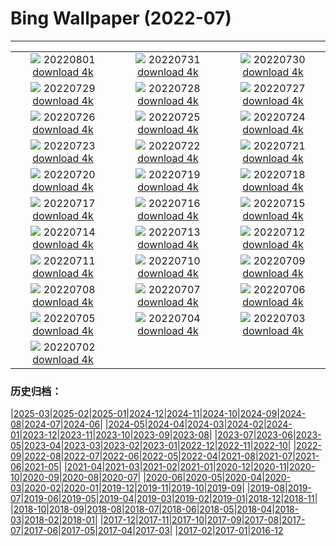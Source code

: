# Bing Wallpaper (2022-07)
**************
| | | |
| :----: | :----: | :----: |
| ![](https://www.bing.com/th?id=OHR.KausaniIndia_EN-IN8742428501_1920x1080.jpg) 20220801 [download 4k](https://www.bing.com/th?id=OHR.KausaniIndia_EN-IN8742428501_UHD.jpg) | ![](https://www.bing.com/th?id=OHR.NoctilucentClouds_EN-IN6992484529_1920x1080.jpg) 20220731 [download 4k](https://www.bing.com/th?id=OHR.NoctilucentClouds_EN-IN6992484529_UHD.jpg) | ![](https://www.bing.com/th?id=OHR.FiordlandRainforest_EN-IN3569173070_1920x1080.jpg) 20220730 [download 4k](https://www.bing.com/th?id=OHR.FiordlandRainforest_EN-IN3569173070_UHD.jpg) |
| ![](https://www.bing.com/th?id=OHR.FourTigresses_EN-IN2576117628_1920x1080.jpg) 20220729 [download 4k](https://www.bing.com/th?id=OHR.FourTigresses_EN-IN2576117628_UHD.jpg) | ![](https://www.bing.com/th?id=OHR.LongsPeak_EN-IN5223004183_1920x1080.jpg) 20220728 [download 4k](https://www.bing.com/th?id=OHR.LongsPeak_EN-IN5223004183_UHD.jpg) | ![](https://www.bing.com/th?id=OHR.NabateanTomb_EN-IN3954750488_1920x1080.jpg) 20220727 [download 4k](https://www.bing.com/th?id=OHR.NabateanTomb_EN-IN3954750488_UHD.jpg) |
| ![](https://www.bing.com/th?id=OHR.MangroveDay_EN-IN3038324396_1920x1080.jpg) 20220726 [download 4k](https://www.bing.com/th?id=OHR.MangroveDay_EN-IN3038324396_UHD.jpg) | ![](https://www.bing.com/th?id=OHR.MGRBrighton_EN-IN2026257478_1920x1080.jpg) 20220725 [download 4k](https://www.bing.com/th?id=OHR.MGRBrighton_EN-IN2026257478_UHD.jpg) | ![](https://www.bing.com/th?id=OHR.IndianEagleOwl_EN-IN1137947529_1920x1080.jpg) 20220724 [download 4k](https://www.bing.com/th?id=OHR.IndianEagleOwl_EN-IN1137947529_UHD.jpg) |
| ![](https://www.bing.com/th?id=OHR.FoxgloveHawkmoth_EN-IN8533074021_1920x1080.jpg) 20220723 [download 4k](https://www.bing.com/th?id=OHR.FoxgloveHawkmoth_EN-IN8533074021_UHD.jpg) | ![](https://www.bing.com/th?id=OHR.SGIMontenegro_EN-IN7375877270_1920x1080.jpg) 20220722 [download 4k](https://www.bing.com/th?id=OHR.SGIMontenegro_EN-IN7375877270_UHD.jpg) | ![](https://www.bing.com/th?id=OHR.AbbeyGardens_EN-IN0584851696_1920x1080.jpg) 20220721 [download 4k](https://www.bing.com/th?id=OHR.AbbeyGardens_EN-IN0584851696_UHD.jpg) |
| ![](https://www.bing.com/th?id=OHR.MoonPhases_EN-IN0041434200_1920x1080.jpg) 20220720 [download 4k](https://www.bing.com/th?id=OHR.MoonPhases_EN-IN0041434200_UHD.jpg) | ![](https://www.bing.com/th?id=OHR.SilkClothVaranasi_EN-IN6450545799_1920x1080.jpg) 20220719 [download 4k](https://www.bing.com/th?id=OHR.SilkClothVaranasi_EN-IN6450545799_UHD.jpg) | ![](https://www.bing.com/th?id=OHR.OmijimaIsland_EN-IN9354399252_1920x1080.jpg) 20220718 [download 4k](https://www.bing.com/th?id=OHR.OmijimaIsland_EN-IN9354399252_UHD.jpg) |
| ![](https://www.bing.com/th?id=OHR.CoyoteButtes_EN-IN8903138637_1920x1080.jpg) 20220717 [download 4k](https://www.bing.com/th?id=OHR.CoyoteButtes_EN-IN8903138637_UHD.jpg) | ![](https://www.bing.com/th?id=OHR.AmericanGoldfinch_EN-IN8517319767_1920x1080.jpg) 20220716 [download 4k](https://www.bing.com/th?id=OHR.AmericanGoldfinch_EN-IN8517319767_UHD.jpg) | ![](https://www.bing.com/th?id=OHR.Arrone_EN-IN7965770392_1920x1080.jpg) 20220715 [download 4k](https://www.bing.com/th?id=OHR.Arrone_EN-IN7965770392_UHD.jpg) |
| ![](https://www.bing.com/th?id=OHR.BabyLemons_EN-IN9425673140_1920x1080.jpg) 20220714 [download 4k](https://www.bing.com/th?id=OHR.BabyLemons_EN-IN9425673140_UHD.jpg) | ![](https://www.bing.com/th?id=OHR.BasaltGiants_EN-IN8979094602_1920x1080.jpg) 20220713 [download 4k](https://www.bing.com/th?id=OHR.BasaltGiants_EN-IN8979094602_UHD.jpg) | ![](https://www.bing.com/th?id=OHR.SharavatiBridge_EN-IN9940079868_1920x1080.jpg) 20220712 [download 4k](https://www.bing.com/th?id=OHR.SharavatiBridge_EN-IN9940079868_UHD.jpg) |
| ![](https://www.bing.com/th?id=OHR.BarcelonaPop_EN-IN8094642683_1920x1080.jpg) 20220711 [download 4k](https://www.bing.com/th?id=OHR.BarcelonaPop_EN-IN8094642683_UHD.jpg) | ![](https://www.bing.com/th?id=OHR.OludenizTurkey_EN-IN7782035827_1920x1080.jpg) 20220710 [download 4k](https://www.bing.com/th?id=OHR.OludenizTurkey_EN-IN7782035827_UHD.jpg) | ![](https://www.bing.com/th?id=OHR.DolomitesMW_EN-IN7340696366_1920x1080.jpg) 20220709 [download 4k](https://www.bing.com/th?id=OHR.DolomitesMW_EN-IN7340696366_UHD.jpg) |
| ![](https://www.bing.com/th?id=OHR.PreveliGorge_EN-IN6623039946_1920x1080.jpg) 20220708 [download 4k](https://www.bing.com/th?id=OHR.PreveliGorge_EN-IN6623039946_UHD.jpg) | ![](https://www.bing.com/th?id=OHR.HecetaHead_EN-IN6183324167_1920x1080.jpg) 20220707 [download 4k](https://www.bing.com/th?id=OHR.HecetaHead_EN-IN6183324167_UHD.jpg) | ![](https://www.bing.com/th?id=OHR.KissingPuffins_EN-IN3031554957_1920x1080.jpg) 20220706 [download 4k](https://www.bing.com/th?id=OHR.KissingPuffins_EN-IN3031554957_UHD.jpg) |
| ![](https://www.bing.com/th?id=OHR.FannetteIsland_EN-IN2484265447_1920x1080.jpg) 20220705 [download 4k](https://www.bing.com/th?id=OHR.FannetteIsland_EN-IN2484265447_UHD.jpg) | ![](https://www.bing.com/th?id=OHR.SpiralHill_EN-IN0136137611_1920x1080.jpg) 20220704 [download 4k](https://www.bing.com/th?id=OHR.SpiralHill_EN-IN0136137611_UHD.jpg) | ![](https://www.bing.com/th?id=OHR.SummerDogs_EN-IN1477116261_1920x1080.jpg) 20220703 [download 4k](https://www.bing.com/th?id=OHR.SummerDogs_EN-IN1477116261_UHD.jpg) |
| ![](https://www.bing.com/th?id=OHR.HalfwayDay_EN-IN0793874970_1920x1080.jpg) 20220702 [download 4k](https://www.bing.com/th?id=OHR.HalfwayDay_EN-IN0793874970_UHD.jpg) |  |  |

### 历史归档：

|[2025-03](/2025-03/2025-03.md)|[2025-02](/2025-02/2025-02.md)|[2025-01](/2025-01/2025-01.md)|[2024-12](/2024-12/2024-12.md)|[2024-11](/2024-11/2024-11.md)|[2024-10](/2024-10/2024-10.md)|[2024-09](/2024-09/2024-09.md)|[2024-08](/2024-08/2024-08.md)|[2024-07](/2024-07/2024-07.md)|[2024-06](/2024-06/2024-06.md)|
|[2024-05](/2024-05/2024-05.md)|[2024-04](/2024-04/2024-04.md)|[2024-03](/2024-03/2024-03.md)|[2024-02](/2024-02/2024-02.md)|[2024-01](/2024-01/2024-01.md)|[2023-12](/2023-12/2023-12.md)|[2023-11](/2023-11/2023-11.md)|[2023-10](/2023-10/2023-10.md)|[2023-09](/2023-09/2023-09.md)|[2023-08](/2023-08/2023-08.md)|
|[2023-07](/2023-07/2023-07.md)|[2023-06](/2023-06/2023-06.md)|[2023-05](/2023-05/2023-05.md)|[2023-04](/2023-04/2023-04.md)|[2023-03](/2023-03/2023-03.md)|[2023-02](/2023-02/2023-02.md)|[2023-01](/2023-01/2023-01.md)|[2022-12](/2022-12/2022-12.md)|[2022-11](/2022-11/2022-11.md)|[2022-10](/2022-10/2022-10.md)|
|[2022-09](/2022-09/2022-09.md)|[2022-08](/2022-08/2022-08.md)|[2022-07](/2022-07/2022-07.md)|[2022-06](/2022-06/2022-06.md)|[2022-05](/2022-05/2022-05.md)|[2022-04](/2022-04/2022-04.md)|[2021-08](/2021-08/2021-08.md)|[2021-07](/2021-07/2021-07.md)|[2021-06](/2021-06/2021-06.md)|[2021-05](/2021-05/2021-05.md)|
|[2021-04](/2021-04/2021-04.md)|[2021-03](/2021-03/2021-03.md)|[2021-02](/2021-02/2021-02.md)|[2021-01](/2021-01/2021-01.md)|[2020-12](/2020-12/2020-12.md)|[2020-11](/2020-11/2020-11.md)|[2020-10](/2020-10/2020-10.md)|[2020-09](/2020-09/2020-09.md)|[2020-08](/2020-08/2020-08.md)|[2020-07](/2020-07/2020-07.md)|
|[2020-06](/2020-06/2020-06.md)|[2020-05](/2020-05/2020-05.md)|[2020-04](/2020-04/2020-04.md)|[2020-03](/2020-03/2020-03.md)|[2020-02](/2020-02/2020-02.md)|[2020-01](/2020-01/2020-01.md)|[2019-12](/2019-12/2019-12.md)|[2019-11](/2019-11/2019-11.md)|[2019-10](/2019-10/2019-10.md)|[2019-09](/2019-09/2019-09.md)|
|[2019-08](/2019-08/2019-08.md)|[2019-07](/2019-07/2019-07.md)|[2019-06](/2019-06/2019-06.md)|[2019-05](/2019-05/2019-05.md)|[2019-04](/2019-04/2019-04.md)|[2019-03](/2019-03/2019-03.md)|[2019-02](/2019-02/2019-02.md)|[2019-01](/2019-01/2019-01.md)|[2018-12](/2018-12/2018-12.md)|[2018-11](/2018-11/2018-11.md)|
|[2018-10](/2018-10/2018-10.md)|[2018-09](/2018-09/2018-09.md)|[2018-08](/2018-08/2018-08.md)|[2018-07](/2018-07/2018-07.md)|[2018-06](/2018-06/2018-06.md)|[2018-05](/2018-05/2018-05.md)|[2018-04](/2018-04/2018-04.md)|[2018-03](/2018-03/2018-03.md)|[2018-02](/2018-02/2018-02.md)|[2018-01](/2018-01/2018-01.md)|
|[2017-12](/2017-12/2017-12.md)|[2017-11](/2017-11/2017-11.md)|[2017-10](/2017-10/2017-10.md)|[2017-09](/2017-09/2017-09.md)|[2017-08](/2017-08/2017-08.md)|[2017-07](/2017-07/2017-07.md)|[2017-06](/2017-06/2017-06.md)|[2017-05](/2017-05/2017-05.md)|[2017-04](/2017-04/2017-04.md)|[2017-03](/2017-03/2017-03.md)|
|[2017-02](/2017-02/2017-02.md)|[2017-01](/2017-01/2017-01.md)|[2016-12](/2016-12/2016-12.md)